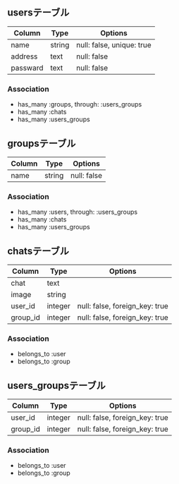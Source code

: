 ## usersテーブル

|Column|Type|Options|
|------|----|-------|
|name|string|null: false, unique: true|
|address|text|null: false|
|passward|text|null: false|

### Association
- has_many :groups, through: :users_groups
- has_many :chats
- has_many :users_groups

## groupsテーブル

|Column|Type|Options|
|------|----|-------|
|name|string|null: false|

### Association
- has_many :users, through: :users_groups
- has_many :chats
- has_many :users_groups


## chatsテーブル

|Column|Type|Options|
|------|----|-------|
|chat|text||
|image|string||
|user_id|integer|null: false, foreign_key: true|
|group_id|integer|null: false, foreign_key: true|

### Association
- belongs_to :user
- belongs_to :group

## users_groupsテーブル

|Column|Type|Options|
|------|----|-------|
|user_id|integer|null: false, foreign_key: true|
|group_id|integer|null: false, foreign_key: true|

### Association
- belongs_to :user
- belongs_to :group